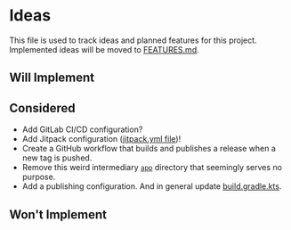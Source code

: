 # Ideas

This file is used to track ideas and planned features for this project. Implemented ideas will be moved to [FEATURES.md](./docs/FEATURES.md).

## Will Implement

## Considered

- Add GitLab CI/CD configuration?
- Add Jitpack configuration ([jitpack.yml file](./jitpack.yml))!
- Create a GitHub workflow that builds and publishes a release when a new tag is pushed.
- Remove this weird intermediary [`app`](./app) directory that seemingly serves no purpose.
- Add a publishing configuration. And in general update [build.gradle.kts](./app/build.gradle.kts).

## Won't Implement
